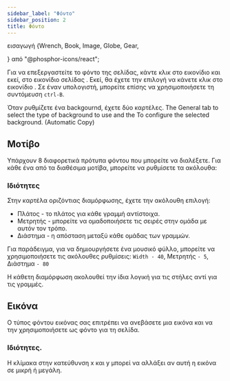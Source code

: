 ```yaml
---
sidebar_label: "Φόντο"
sidebar_position: 2
title: Φόντο
---
```


εισαγωγή {Wrench, Book, Image, Globe, Gear,

} από "@phosphor-icons/react";

Για να επεξεργαστείτε το φόντο της σελίδας, κάντε κλικ στο εικονίδιο <Wrench/> και εκεί, στο εικονίδιο σελίδας <Book/>. Εκεί, θα έχετε την επιλογή να κάνετε κλικ στο εικονίδιο <Image/>. Σε έναν υπολογιστή, μπορείτε επίσης να χρησιμοποιήσετε τη συντόμευση `ctrl-B`.

Όταν ρυθμίζετε ένα backgournd, έχετε δύο καρτέλες. The <Globe/> General tab to select the type of background to use and the <Gear/> To configure the selected background. (Automatic Copy)

## <Globe/> Μοτίβο

Υπάρχουν 8 διαφορετικά πρότυπα φόντου που μπορείτε να διαλέξετε. Για κάθε ένα από τα διαθέσιμα μοτίβα, μπορείτε να ρυθμίσετε τα ακόλουθα:


### <Gear/> Ιδιότητες

Στην καρτέλα οριζόντιας διαμόρφωσης, έχετε την ακόλουθη επιλογή:

- Πλάτος - το πλάτος για κάθε γραμμή αντίστοιχα.
- Μετρητής - μπορείτε να ομαδοποιήσετε τις σειρές στην ομάδα με αυτόν τον τρόπο.
- Διάστημα - η απόσταση μεταξύ κάθε ομάδας των γραμμών.

Για παράδειγμα, για να δημιουργήσετε ένα μουσικό φύλλο, μπορείτε να χρησιμοποιήσετε τις ακόλουθες ρυθμίσεις: `Width - 40`, Μετρητής `- 5`, Διάστημα `- 80`

Η κάθετη διαμόρφωση ακολουθεί την ίδια λογική για τις στήλες αντί για τις γραμμές.

## <Globe/> Εικόνα

Ο τύπος φόντου εικόνας σας επιτρέπει να ανεβάσετε μια εικόνα και να την χρησιμοποιήσετε ως φόντο για τη σελίδα.

### <Gear/> Ιδιότητες.

Η κλίμακα στην κατεύθυνση x και y μπορεί να αλλάξει αν αυτή η εικόνα σε μικρή ή μεγάλη.
